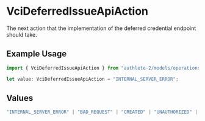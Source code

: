 # VciDeferredIssueApiAction

The next action that the implementation of the deferred credential
endpoint should take.


## Example Usage

```typescript
import { VciDeferredIssueApiAction } from "authlete-2/models/operations";

let value: VciDeferredIssueApiAction = "INTERNAL_SERVER_ERROR";
```

## Values

```typescript
"INTERNAL_SERVER_ERROR" | "BAD_REQUEST" | "CREATED" | "UNAUTHORIZED" | "FORBIDDEN" | "JSON" | "JWT" | "OK"
```